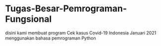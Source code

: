 # Tugas-Besar-Pemrograman-Fungsional

disini kami membuat program Cek kasus Covid-19 Indonesia Januari 2021 menggunakan bahasa pemrograman Python
